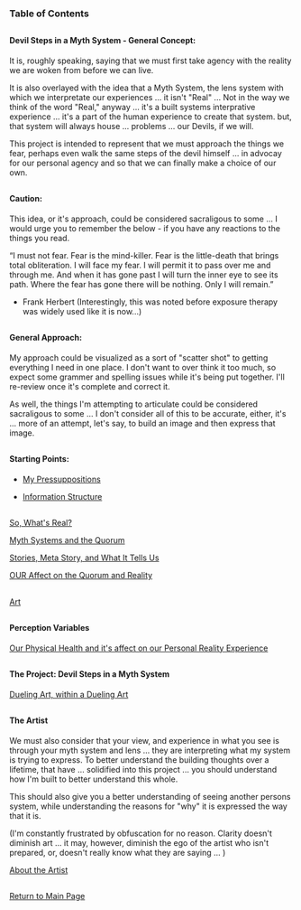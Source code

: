 ### Table of Contents

##

#### Devil Steps in a Myth System - General Concept:


It is, roughly speaking, saying that we must first take agency with the reality we are woken from before we can live. 

It is also overlayed with the idea that a Myth System, the lens system with which we interpretate our experiences ... it isn't "Real" ... Not in the way we think of the word "Real," anyway ... it's a built systems interprative experience ... it's a part of the human experience to create that system. but, that system will always house ... problems ... our Devils, if we will.  

This project is intended to represent that we must approach the things we fear, perhaps even walk the same steps of the devil himself ... in advocay for our personal agency and so that we can finally make a choice of our own.

##

#### Caution: 

This idea, or it's approach, could be considered sacraligous to some ... I would urge you to remember the below - if you have any reactions to the things you read. 

“I must not fear. Fear is the mind-killer. Fear is the little-death that brings total obliteration. I will face my fear. I will permit it to pass over me and through me. And when it has gone past I will turn the inner eye to see its path. Where the fear has gone there will be nothing. Only I will remain.” 

- Frank Herbert
            (Interestingly, this was noted before exposure therapy was widely used like it is now...) 


##

#### General Approach:
            
 My approach could be visualized as a sort of "scatter shot" to getting everything I need in one place. I don't want to over think it too much, so expect some grammer and spelling issues while it's being put together. I'll re-review once it's complete and correct it. 
 
 As well, the things I'm attempting to articulate could be considered sacraligous to some ... I don't consider all of this to be accurate, either, it's ... more of an attempt, let's say, to build an image and then express that image.       

##

#### Starting Points:
      
-  [My Pressuppositions](https://github.com/mycroftwilde/devil-steps-in-a-myth-system/tree/main/ref_guide/presupps)

-  [Information Structure](https://github.com/mycroftwilde/devil-steps-in-a-myth-system/tree/main/ref_guide/infostructure)


##

[So, What's Real?](https://github.com/mycroftwilde/devil-steps-in-a-myth-system/tree/main/ref_guide/reality) 

[Myth Systems and the Quorum](https://github.com/mycroftwilde/devil-steps-in-a-myth-system/tree/main/ref_guide/mythsystems)

[Stories, Meta Story, and What It Tells Us](https://github.com/mycroftwilde/devil-steps-in-a-myth-system/tree/main/ref_guide/story)

[OUR Affect on the Quorum and Reality](https://github.com/mycroftwilde/devil-steps-in-a-myth-system/tree/main/ref_guide/realitya)

##

[Art](https://github.com/mycroftwilde/devil-steps-in-a-myth-system/tree/main/ref_guide/art)

##

#### Perception Variables

[Our Physical Health and it's affect on our Personal Reality Experience](https://github.com/mycroftwilde/devil-steps-in-a-myth-system/tree/main/ref_guide/realityhealth)

##

#### The Project: Devil Steps in a Myth System 

[Dueling Art, within a Dueling Art](https://github.com/mycroftwilde/devil-steps-in-a-myth-system/tree/main/ref_guide/method)

##

#### The Artist

We must also consider that your view, and experience in what you see is through your myth system and lens ... they are interpreting what my system is trying to express. To better understand the building thoughts over a lifetime, that have ... solidified into this project ... you should understand how I'm built to better understand this whole. 

This should also give you a better understanding of seeing another persons system, while understanding the reasons for "why" it is expressed the way that it is. 

(I'm constantly frustrated by obfuscation for no reason. Clarity doesn't diminish art ... it may, however, diminish the ego of the artist who isn't prepared, or, doesn't really know what they are saying ... )

[About the Artist](https://github.com/mycroftwilde/devil-steps-in-a-myth-system/tree/main/artist)

##

[Return to Main Page](https://github.com/mycroftwilde/devil-steps-in-a-myth-system/tree/main)
